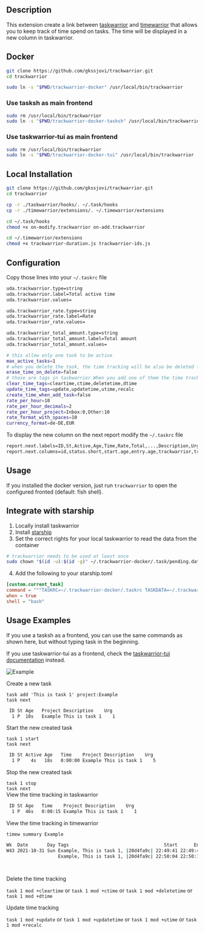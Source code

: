 ## Description

This extension create a link between [taskwarrior](https://github.com/GothenburgBitFactory/taskwarrior) and  [timewarrior](https://github.com/GothenburgBitFactory/timewarrior) that allows you to keep track of time spend on tasks. 
The time will be displayed in a new column in taskwarrior.

## Docker

```sh
git clone https://github.com/gkssjovi/trackwarrior.git
cd trackwarrior

sudo ln -s "$PWD/trackwarrior-docker" /usr/local/bin/trackwarrior
```

### Use tasksh as main frontend
```sh
sudo rm /usr/local/bin/trackwarrior
sudo ln -s "$PWD/trackwarrior-docker-tasksh" /usr/local/bin/trackwarrior
```

### Use taskwarrior-tui as main frontend
```sh
sudo rm /usr/local/bin/trackwarrior
sudo ln -s "$PWD/trackwarrior-docker-tui" /usr/local/bin/trackwarrior
```

## Local Installation

```sh
git clone https://github.com/gkssjovi/trackwarrior.git
cd trackwarrior

cp -r ./taskwarrior/hooks/. ~/.task/hooks
cp -r ./timewarrior/extensions/. ~/.timewarrior/extensions

cd ~/.task/hooks
chmod +x on-modify.trackwarrior on-add.trackwarrior

cd ~/.timewarrior/extensions
chmod +x trackwarrior-duration.js trackwarrior-ids.js
```

## Configuration

Copy those lines into your `~/.taskrc` file
```sh
uda.trackwarrior.type=string
uda.trackwarrior.label=Total active time
uda.trackwarrior.values=

uda.trackwarrior_rate.type=string
uda.trackwarrior_rate.label=Rate
uda.trackwarrior_rate.values=

uda.trackwarrior_total_amount.type=string
uda.trackwarrior_total_amount.label=Total amount
uda.trackwarrior_total_amount.values=

# this allow only one task to be active
max_active_tasks=1 
# when you delete the task, the time tracking will be also be deleted from timewarrior 
erase_time_on_delete=false 
# those are tags in taskwarrior.When you add one of them the time tracking will be deleted from timewarrior
clear_time_tags=cleartime,ctime,deletetime,dtime
update_time_tags=update,updatetime,utime,recalc
create_time_when_add_task=false
rate_per_hour=10
rate_per_hour_decimals=2
rate_per_hour_project=Inbox:0,Other:10
rate_format_with_spaces=10
currency_format=de-DE,EUR
```

To display the new column on the next report modify the `~/.taskrc` file
```sh
report.next.labels=ID,St,Active,Age,Time,Rate,Total,...,Description,Urg
report.next.columns=id,status.short,start.age,entry.age,trackwarrior,trackwarrior_rate,trackwarrior_total_amount,...,description,urgency
```

## Usage
If you installed the docker version, just run `trackwarrior` to open the configured fronted (default: fish shell).

## Integrate with starship
1) Locally install taskwarrior
2) Install [starship](https://starship.rs/guide/#%F0%9F%9A%80-installation)
3) Set the correct rights for your local taskwarrior to read the data from the container
```sh
# trackwarrior needs to be used at least once
sudo chown "$(id -u):$(id -g)" ~/.trackwarrior-docker/.task/pending.data
```

4) Add the following to your starship.toml

```toml
[custom.current_task]
command = """TASKRC=~/.trackwarrior-docker/.taskrc TASKDATA=~/.trackwarrior-docker/.task unbuffer task starship-project | head -5 | tail -1 | sed "s/No matches./[No active task]/" | xargs"""
when = true
shell = "bash"
```

## Usage Examples

If you use a tasksh as a frontend, you can use the same commands as shown here,
but without typing task in the beginning.

If you use taskwarrior-tui as a frontend, check the [taskwarrior-tui documentation](https://kdheepak.com/taskwarrior-tui/) instead.

![Example](./assets/example.gif)

Create a new task 

`task add 'This is task 1' project:Example` \
`task next`
```sh
 ID St Age   Project Description    Urg
  1 P  10s   Example This is task 1    1

```
Start the new created task 

`task 1 start` \
`task next`
```sh
 ID St Active Age   Time    Project Description    Urg
  1 P    4s   18s   0:00:00 Example This is task 1    5
```

Stop the new created task

`task 1 stop` \
`task next` \
View the time tracking in taskwarrior
```sh
 ID St Age   Time    Project Description    Urg
  1 P  46s   0:00:15 Example This is task 1    1
```
View the time tracking in timewarrior 

`timew summary Example`

```sh
Wk  Date       Day Tags                                   Start      End    Time   Total
W43 2021-10-31 Sun Example, This is task 1, |20d4fa9c| 22:49:41 22:49:49 0:00:08
                   Example, This is task 1, |20d4fa9c| 22:50:04 22:50:11 0:00:07 0:00:15

                                                                                 0:00:15
```

Delete the time tracking 

`task 1 mod +cleartime`
or
`task 1 mod +ctime`
or
`task 1 mod +deletetime`
or
`task 1 mod +dtime`

Update time tracking 

`task 1 mod +update`
or
`task 1 mod +updatetime`
or
`task 1 mod +utime`
or
`task 1 mod +recalc`

